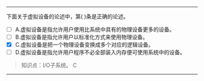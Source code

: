 ---
下面关于虚拟设备的论述中，第( )条是正确的论述。
- [ ] A.虚拟设备是指允许用户使用比系统中具有的物理设备更多的设备。 
- [ ] B.虚拟设备是指允许用户以标准化方式来使用物理设备。
- [x] C.虚拟设备是把一个物理设备变换成多个对应的逻辑设备。 
- [ ] D.虚拟设备是指允许用户程序不必全部装入内存便可使用系统中的设备。

> 知识点：I/O子系统。
> C

---